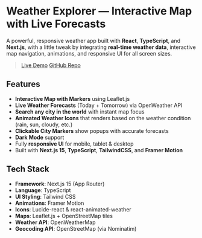# Weather Explorer — Interactive Map with Live Forecasts

A powerful, responsive weather app built with **React**, **TypeScript**, and **Next.js**, with a little tweak by integrating **real-time weather data**, interactive map navigation, animations, and responsive UI for all screen sizes.


> [Live Demo](https://weather-map-eosin.vercel.app/)
>  [GitHub Repo](https://github.com/fiyinfoluwapy/weather-map/)


## Features

-  **Interactive Map with Markers** using Leaflet.js
-  **Live Weather Forecasts** (Today + Tomorrow) via OpenWeather API
-  **Search any city in the world** with instant map focus
-  **Animated Weather Icons** that renders based on the weather condition (rain, sun, cloudy, etc.)
-  **Clickable City Markers** show popups with accurate forecasts
-  **Dark Mode** support
-  Fully **responsive UI** for mobile, tablet & desktop
-  Built with **Next.js 15**, **TypeScript**, **TailwindCSS**, and **Framer Motion**

## Tech Stack

- **Framework**: Next.js 15 (App Router)
- **Language**: TypeScript
- **UI Styling**: Tailwind CSS
- **Animations**: Framer Motion
- **Icons**: Lucide-react & react-animated-weather
- **Maps**: Leaflet.js + OpenStreetMap tiles
- **Weather API**: OpenWeatherMap
- **Geocoding API**: OpenStreetMap (via Nominatim)
